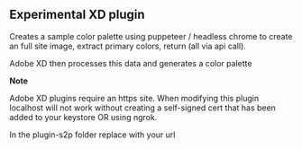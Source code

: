 
## Experimental XD plugin

Creates a sample color palette using puppeteer / headless chrome to create an full site image, extract primary colors, return (all via api call). 

Adobe XD then processes this data and generates a color palette

**Note**

Adobe XD plugins require an https site. When modifying this plugin localhost will not work without creating a self-signed cert that has been added to your keystore OR using ngrok.

In the plugin-s2p folder replace with your url
